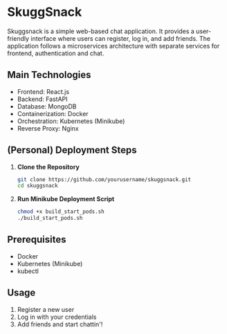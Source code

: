 # SkuggSnack

Skuggsnack is a simple web-based chat application. It provides a user-friendly interface where users can register, log in, and add friends. The application follows a microservices architecture with separate services for frontend, authentication and chat. 

## Main Technologies
- Frontend: React.js
- Backend: FastAPI
- Database: MongoDB
- Containerization: Docker
- Orchestration: Kubernetes (Minikube)
- Reverse Proxy: Nginx

## (Personal) Deployment Steps
1. **Clone the Repository**

    ```bash
    git clone https://github.com/yourusername/skuggsnack.git
    cd skuggsnack
    ```
2. **Run Minikube Deployment Script**

    ```bash
    chmod +x build_start_pods.sh
    ./build_start_pods.sh
    ```

## Prerequisites
- Docker
- Kubernetes (Minikube)
- kubectl

## Usage
1. Register a new user
2. Log in with your credentials
3. Add friends and start chattin'!
